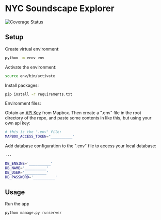 # NYC Soundscape Explorer

[![Coverage Status](https://coveralls.io/repos/github/gcivil-nyu-org/wed-fall24-team2/badge.svg?branch=develop)](https://coveralls.io/github/gcivil-nyu-org/wed-fall24-team2?branch=develop)

## Setup

Create virtual environment:

```sh
python -m venv env
```

Activate the environment:

```sh
source env/bin/activate
```

Install packages:

```sh
pip install -r requirements.txt
```

Environment files:

Obtain an [API Key](https://www.mapbox.com/) from Mapbox. Then create a ".env" file in the root directory of the repo, and paste some contents in like this, but using your own api key:

```sh
# this is the ".env" file:
MAPBOX_ACCESS_TOKEN="__________"
```
Add database configuration to the ".env" file to access your local database:
```sh
...

DB_ENGINE='__________'
DB_NAME='__________'
DB_USER='__________'
DB_PASSWORD='__________'
```
## Usage

Run the app

```sh
python manage.py runserver
```
